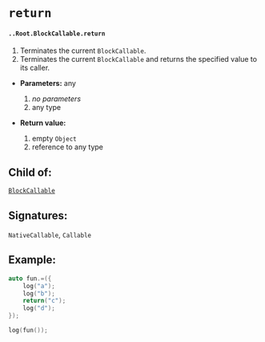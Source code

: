 # `return`

#### `..Root.BlockCallable.return`

1. Terminates the current `BlockCallable`.
2. Terminates the current `BlockCallable` and returns the specified value to its caller.

* **Parameters:** any

    1. _no parameters_
    2. any type

* **Return value:** 

    1. empty `Object`
    2. reference to any type

## Child of:

[`BlockCallable`](docs..Root.BlockCallable.md)

## Signatures:

`NativeCallable`, `Callable`

## Example:

```c
auto fun.=({
    log("a");
    log("b");
    return("c");
    log("d");
});

log(fun());
```